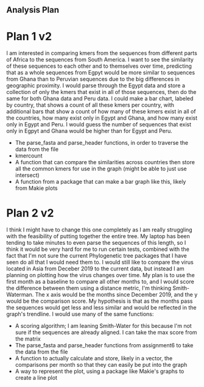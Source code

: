 ## Analysis Plan

# Plan 1 v2
I am interested in comparing kmers from the sequences from different parts of Africa to the sequences from South America. I want to see the similarity of these sequences to each other and to themselves over time, predicting that as a whole sequences from Egpyt would be more similar to sequences from Ghana than to Peruvian sequences due to the big differences in geographic proximity. I would parse through the Egypt data and store a collection of only the kmers that exist in all of those sequences, then do the same for both Ghana data and Peru data. I could make a bar chart, labeled by country, that shows a count of all these kmers per country, with additional bars that show a count of how many of these kmers exist in all of the countries, how many exist only in Egypt and Ghana, and how many exist only in Egypt and Peru. I would guess the number of sequences that exist only in Egpyt and Ghana would be higher than for Egypt and Peru. 

- The parse_fasta and parse_header functions, in order to traverse the data from the file
- kmercount
- A function that can compare the similarities across countries then store all the common kmers for use in the graph (might be able to just use intersect)
- A function from a package that can make a bar graph like this, likely from Makie plots


# Plan 2 v2
I think I might have to change this one completely as I am really struggling with the feasibility of putting together the entire tree. My laptop has been tending to take minutes to even parse the sequences of this length, so I think it would be very hard for me to run certain tests, combined with the fact that I'm not sure the current Phylogenetic tree packages that I have seen do all that I would need them to. I would still like to compare the virus located in Asia from Deceber 2019 to the current data, but instead I am planning on plotting how the virus changes over time. My plan is to use the first month as a baseline to compare all other months to, and I would score the difference between them using a distance metric, I'm thinking Smith-Waterman. The x axis would be the months since December 2019, and the y would be the comparison score. My hypothesis is that as the months pass the sequences would get less and less similar and would be reflected in the graph's trendline. I would use many of the same functions:

- A scoring algorithm; I am leaning Smith-Water for this because I'm not sure if the sequences are already aligned. I can take the max score from the matrix
- The parse_fasta and parse_header functions from assignment6 to take the data from the file
- A function to actually calculate and store, likely in a vector, the comparisons per month so that they can easily be put into the graph
- A way to represent the plot, using a package like Makie's graphs to create a line plot

